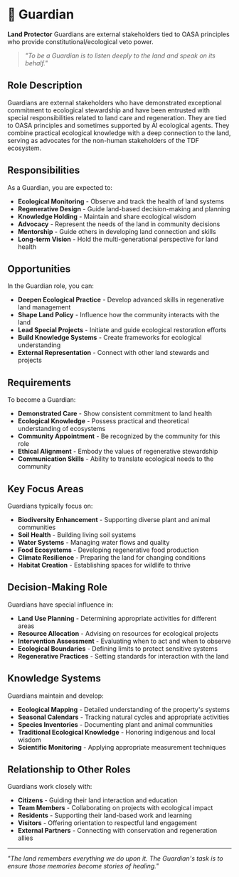 # 🌳 Guardian

**Land Protector** Guardians are external stakeholders tied to OASA principles who provide constitutional/ecological veto power.

> *"To be a Guardian is to listen deeply to the land and speak on its behalf."*

## Role Description

Guardians are external stakeholders who have demonstrated exceptional commitment to ecological stewardship and have been entrusted with special responsibilities related to land care and regeneration. They are tied to OASA principles and sometimes supported by AI ecological agents. They combine practical ecological knowledge with a deep connection to the land, serving as advocates for the non-human stakeholders of the TDF ecosystem.

## Responsibilities

As a Guardian, you are expected to:

- **Ecological Monitoring** - Observe and track the health of land systems
- **Regenerative Design** - Guide land-based decision-making and planning
- **Knowledge Holding** - Maintain and share ecological wisdom
- **Advocacy** - Represent the needs of the land in community decisions
- **Mentorship** - Guide others in developing land connection and skills
- **Long-term Vision** - Hold the multi-generational perspective for land health

## Opportunities

In the Guardian role, you can:

- **Deepen Ecological Practice** - Develop advanced skills in regenerative land management
- **Shape Land Policy** - Influence how the community interacts with the land
- **Lead Special Projects** - Initiate and guide ecological restoration efforts
- **Build Knowledge Systems** - Create frameworks for ecological understanding
- **External Representation** - Connect with other land stewards and projects

## Requirements

To become a Guardian:

- **Demonstrated Care** - Show consistent commitment to land health
- **Ecological Knowledge** - Possess practical and theoretical understanding of ecosystems
- **Community Appointment** - Be recognized by the community for this role
- **Ethical Alignment** - Embody the values of regenerative stewardship
- **Communication Skills** - Ability to translate ecological needs to the community

## Key Focus Areas

Guardians typically focus on:

- **Biodiversity Enhancement** - Supporting diverse plant and animal communities
- **Soil Health** - Building living soil systems
- **Water Systems** - Managing water flows and quality
- **Food Ecosystems** - Developing regenerative food production
- **Climate Resilience** - Preparing the land for changing conditions
- **Habitat Creation** - Establishing spaces for wildlife to thrive

## Decision-Making Role

Guardians have special influence in:

- **Land Use Planning** - Determining appropriate activities for different areas
- **Resource Allocation** - Advising on resources for ecological projects
- **Intervention Assessment** - Evaluating when to act and when to observe
- **Ecological Boundaries** - Defining limits to protect sensitive systems
- **Regenerative Practices** - Setting standards for interaction with the land

## Knowledge Systems

Guardians maintain and develop:

- **Ecological Mapping** - Detailed understanding of the property's systems
- **Seasonal Calendars** - Tracking natural cycles and appropriate activities
- **Species Inventories** - Documenting plant and animal communities
- **Traditional Ecological Knowledge** - Honoring indigenous and local wisdom
- **Scientific Monitoring** - Applying appropriate measurement techniques

## Relationship to Other Roles

Guardians work closely with:

- **Citizens** - Guiding their land interaction and education
- **Team Members** - Collaborating on projects with ecological impact
- **Residents** - Supporting their land-based work and learning
- **Visitors** - Offering orientation to respectful land engagement
- **External Partners** - Connecting with conservation and regeneration allies

---

*"The land remembers everything we do upon it. The Guardian's task is to ensure those memories become stories of healing."*
